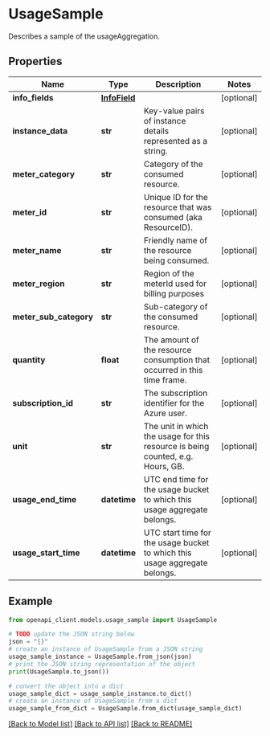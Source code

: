 # UsageSample

Describes a sample of the usageAggregation.

## Properties

Name | Type | Description | Notes
------------ | ------------- | ------------- | -------------
**info_fields** | [**InfoField**](InfoField.md) |  | [optional] 
**instance_data** | **str** | Key-value pairs of instance details represented as a string. | [optional] 
**meter_category** | **str** | Category of the consumed resource. | [optional] 
**meter_id** | **str** | Unique ID for the resource that was consumed (aka ResourceID). | [optional] 
**meter_name** | **str** | Friendly name of the resource being consumed. | [optional] 
**meter_region** | **str** | Region of the meterId used for billing purposes | [optional] 
**meter_sub_category** | **str** | Sub-category of the consumed resource. | [optional] 
**quantity** | **float** | The amount of the resource consumption that occurred in this time frame. | [optional] 
**subscription_id** | **str** | The subscription identifier for the Azure user. | [optional] 
**unit** | **str** | The unit in which the usage for this resource is being counted, e.g. Hours, GB. | [optional] 
**usage_end_time** | **datetime** | UTC end time for the usage bucket to which this usage aggregate belongs. | [optional] 
**usage_start_time** | **datetime** | UTC start time for the usage bucket to which this usage aggregate belongs. | [optional] 

## Example

```python
from openapi_client.models.usage_sample import UsageSample

# TODO update the JSON string below
json = "{}"
# create an instance of UsageSample from a JSON string
usage_sample_instance = UsageSample.from_json(json)
# print the JSON string representation of the object
print(UsageSample.to_json())

# convert the object into a dict
usage_sample_dict = usage_sample_instance.to_dict()
# create an instance of UsageSample from a dict
usage_sample_from_dict = UsageSample.from_dict(usage_sample_dict)
```
[[Back to Model list]](../README.md#documentation-for-models) [[Back to API list]](../README.md#documentation-for-api-endpoints) [[Back to README]](../README.md)


